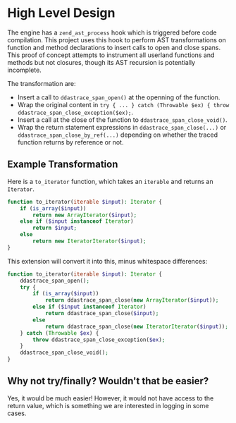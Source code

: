 # High Level Design

The engine has a `zend_ast_process` hook which is triggered before code compilation. This project uses this hook to perform AST transformations on function and method declarations to insert calls to open and close spans. This proof of concept attempts to instrument all userland functions and methods but not closures, though its AST recursion is potentially incomplete.

The transformation are:

  - Insert a call to `ddastrace_span_open()` at the openning of the function.
  - Wrap the original content in `try { ... } catch (Throwable $ex) { throw ddastrace_span_close_exception($ex);`.
  - Insert a call at the close of the function to `ddastrace_span_close_void()`.
  - Wrap the return statement expressions in `ddastrace_span_close(...)` or `ddastrace_span_close_by_ref(...)` depending on whether the traced function returns by reference or not.

## Example Transformation

Here is a `to_iterator` function, which takes an `iterable` and returns an `Iterator`.

```php
function to_iterator(iterable $input): Iterator {
    if (is_array($input))
        return new ArrayIterator($input);
    else if ($input instanceof Iterator)
        return $input;
    else
        return new IteratorIterator($input);
}
```

This extension will convert it into this, minus whitespace differences:

```php
function to_iterator(iterable $input): Iterator {
    ddastrace_span_open();
    try {
        if (is_array($input))
            return ddastrace_span_close(new ArrayIterator($input));
        else if ($input instanceof Iterator)
            return ddastrace_span_close($input);
        else
            return ddastrace_span_close(new IteratorIterator($input));
    } catch (Throwable $ex) {
        throw ddastrace_span_close_exception($ex);
    }
    ddastrace_span_close_void();
}
```

## Why not try/finally? Wouldn't that be easier?

Yes, it would be much easier! However, it would not have access to the return value, which is something we are interested in logging in some cases.
